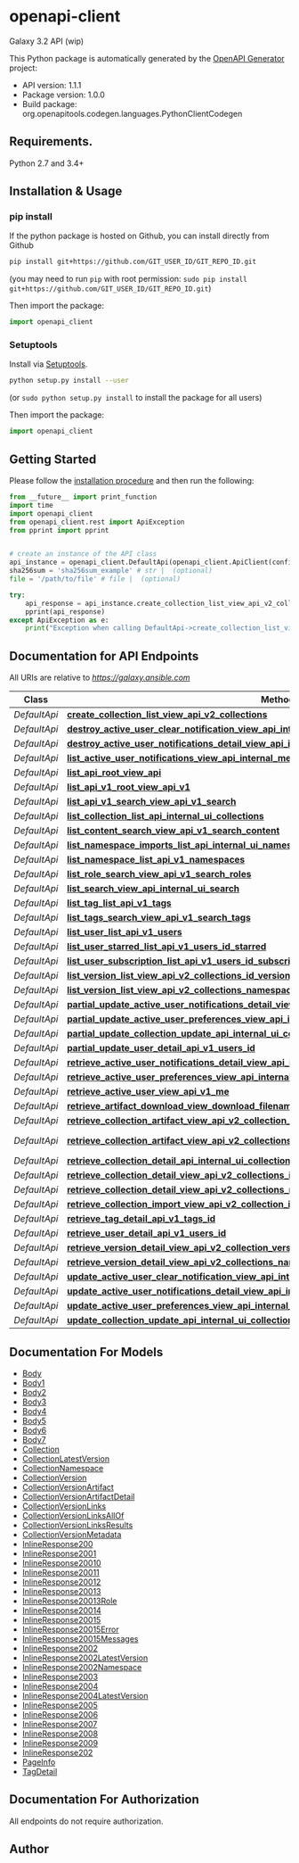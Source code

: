 # openapi-client
Galaxy 3.2 API (wip)

This Python package is automatically generated by the [OpenAPI Generator](https://openapi-generator.tech) project:

- API version: 1.1.1
- Package version: 1.0.0
- Build package: org.openapitools.codegen.languages.PythonClientCodegen

## Requirements.

Python 2.7 and 3.4+

## Installation & Usage
### pip install

If the python package is hosted on Github, you can install directly from Github

```sh
pip install git+https://github.com/GIT_USER_ID/GIT_REPO_ID.git
```
(you may need to run `pip` with root permission: `sudo pip install git+https://github.com/GIT_USER_ID/GIT_REPO_ID.git`)

Then import the package:
```python
import openapi_client 
```

### Setuptools

Install via [Setuptools](http://pypi.python.org/pypi/setuptools).

```sh
python setup.py install --user
```
(or `sudo python setup.py install` to install the package for all users)

Then import the package:
```python
import openapi_client
```

## Getting Started

Please follow the [installation procedure](#installation--usage) and then run the following:

```python
from __future__ import print_function
import time
import openapi_client
from openapi_client.rest import ApiException
from pprint import pprint


# create an instance of the API class
api_instance = openapi_client.DefaultApi(openapi_client.ApiClient(configuration))
sha256sum = 'sha256sum_example' # str |  (optional)
file = '/path/to/file' # file |  (optional)

try:
    api_response = api_instance.create_collection_list_view_api_v2_collections(sha256sum=sha256sum, file=file)
    pprint(api_response)
except ApiException as e:
    print("Exception when calling DefaultApi->create_collection_list_view_api_v2_collections: %s\n" % e)

```

## Documentation for API Endpoints

All URIs are relative to *https://galaxy.ansible.com*

Class | Method | HTTP request | Description
------------ | ------------- | ------------- | -------------
*DefaultApi* | [**create_collection_list_view_api_v2_collections**](docs/DefaultApi.md#create_collection_list_view_api_v2_collections) | **POST** /api/v2/collections/ | 
*DefaultApi* | [**destroy_active_user_clear_notification_view_api_internal_me_notifications_clear**](docs/DefaultApi.md#destroy_active_user_clear_notification_view_api_internal_me_notifications_clear) | **DELETE** /api/internal/me/notifications/clear/ | 
*DefaultApi* | [**destroy_active_user_notifications_detail_view_api_internal_me_notifications_id**](docs/DefaultApi.md#destroy_active_user_notifications_detail_view_api_internal_me_notifications_id) | **DELETE** /api/internal/me/notifications/{id}/ | 
*DefaultApi* | [**list_active_user_notifications_view_api_internal_me_notifications**](docs/DefaultApi.md#list_active_user_notifications_view_api_internal_me_notifications) | **GET** /api/internal/me/notifications/ | 
*DefaultApi* | [**list_api_root_view_api**](docs/DefaultApi.md#list_api_root_view_api) | **GET** /api/ | 
*DefaultApi* | [**list_api_v1_root_view_api_v1**](docs/DefaultApi.md#list_api_v1_root_view_api_v1) | **GET** /api/v1/ | 
*DefaultApi* | [**list_api_v1_search_view_api_v1_search**](docs/DefaultApi.md#list_api_v1_search_view_api_v1_search) | **GET** /api/v1/search/ | 
*DefaultApi* | [**list_collection_list_api_internal_ui_collections**](docs/DefaultApi.md#list_collection_list_api_internal_ui_collections) | **GET** /api/internal/ui/collections/ | 
*DefaultApi* | [**list_content_search_view_api_v1_search_content**](docs/DefaultApi.md#list_content_search_view_api_v1_search_content) | **GET** /api/v1/search/content/ | 
*DefaultApi* | [**list_namespace_imports_list_api_internal_ui_namespaces_namespace_id_imports**](docs/DefaultApi.md#list_namespace_imports_list_api_internal_ui_namespaces_namespace_id_imports) | **GET** /api/internal/ui/namespaces/{namespace_id}/imports/ | 
*DefaultApi* | [**list_namespace_list_api_v1_namespaces**](docs/DefaultApi.md#list_namespace_list_api_v1_namespaces) | **GET** /api/v1/namespaces/ | 
*DefaultApi* | [**list_role_search_view_api_v1_search_roles**](docs/DefaultApi.md#list_role_search_view_api_v1_search_roles) | **GET** /api/v1/search/roles/ | 
*DefaultApi* | [**list_search_view_api_internal_ui_search**](docs/DefaultApi.md#list_search_view_api_internal_ui_search) | **GET** /api/internal/ui/search/ | 
*DefaultApi* | [**list_tag_list_api_v1_tags**](docs/DefaultApi.md#list_tag_list_api_v1_tags) | **GET** /api/v1/tags/ | 
*DefaultApi* | [**list_tags_search_view_api_v1_search_tags**](docs/DefaultApi.md#list_tags_search_view_api_v1_search_tags) | **GET** /api/v1/search/tags/ | 
*DefaultApi* | [**list_user_list_api_v1_users**](docs/DefaultApi.md#list_user_list_api_v1_users) | **GET** /api/v1/users/ | 
*DefaultApi* | [**list_user_starred_list_api_v1_users_id_starred**](docs/DefaultApi.md#list_user_starred_list_api_v1_users_id_starred) | **GET** /api/v1/users/{id}/starred/ | 
*DefaultApi* | [**list_user_subscription_list_api_v1_users_id_subscriptions**](docs/DefaultApi.md#list_user_subscription_list_api_v1_users_id_subscriptions) | **GET** /api/v1/users/{id}/subscriptions/ | 
*DefaultApi* | [**list_version_list_view_api_v2_collections_id_versions**](docs/DefaultApi.md#list_version_list_view_api_v2_collections_id_versions) | **GET** /api/v2/collections/{id}/versions/ | 
*DefaultApi* | [**list_version_list_view_api_v2_collections_namespace_name_versions**](docs/DefaultApi.md#list_version_list_view_api_v2_collections_namespace_name_versions) | **GET** /api/v2/collections/{namespace}/{name}/versions/ | 
*DefaultApi* | [**partial_update_active_user_notifications_detail_view_api_internal_me_notifications_id**](docs/DefaultApi.md#partial_update_active_user_notifications_detail_view_api_internal_me_notifications_id) | **PATCH** /api/internal/me/notifications/{id}/ | 
*DefaultApi* | [**partial_update_active_user_preferences_view_api_internal_me_preferences**](docs/DefaultApi.md#partial_update_active_user_preferences_view_api_internal_me_preferences) | **PATCH** /api/internal/me/preferences/ | 
*DefaultApi* | [**partial_update_collection_update_api_internal_ui_collections_id**](docs/DefaultApi.md#partial_update_collection_update_api_internal_ui_collections_id) | **PATCH** /api/internal/ui/collections/{id}/ | 
*DefaultApi* | [**partial_update_user_detail_api_v1_users_id**](docs/DefaultApi.md#partial_update_user_detail_api_v1_users_id) | **PATCH** /api/v1/users/{id}/ | 
*DefaultApi* | [**retrieve_active_user_notifications_detail_view_api_internal_me_notifications_id**](docs/DefaultApi.md#retrieve_active_user_notifications_detail_view_api_internal_me_notifications_id) | **GET** /api/internal/me/notifications/{id}/ | 
*DefaultApi* | [**retrieve_active_user_preferences_view_api_internal_me_preferences**](docs/DefaultApi.md#retrieve_active_user_preferences_view_api_internal_me_preferences) | **GET** /api/internal/me/preferences/ | 
*DefaultApi* | [**retrieve_active_user_view_api_v1_me**](docs/DefaultApi.md#retrieve_active_user_view_api_v1_me) | **GET** /api/v1/me/ | 
*DefaultApi* | [**retrieve_artifact_download_view_download_filename**](docs/DefaultApi.md#retrieve_artifact_download_view_download_filename) | **GET** /download/{filename} | 
*DefaultApi* | [**retrieve_collection_artifact_view_api_v2_collection_versions_id_artifact**](docs/DefaultApi.md#retrieve_collection_artifact_view_api_v2_collection_versions_id_artifact) | **GET** /api/v2/collection-versions/{id}/artifact/ | 
*DefaultApi* | [**retrieve_collection_artifact_view_api_v2_collections_namespace_name_versions_version_artifact**](docs/DefaultApi.md#retrieve_collection_artifact_view_api_v2_collections_namespace_name_versions_version_artifact) | **GET** /api/v2/collections/{namespace}/{name}/versions/{version}/artifact/ | 
*DefaultApi* | [**retrieve_collection_detail_api_internal_ui_collections_namespace_name_name**](docs/DefaultApi.md#retrieve_collection_detail_api_internal_ui_collections_namespace_name_name) | **GET** /api/internal/ui/collections/{namespace__name}/{name}/ | 
*DefaultApi* | [**retrieve_collection_detail_view_api_v2_collections_id**](docs/DefaultApi.md#retrieve_collection_detail_view_api_v2_collections_id) | **GET** /api/v2/collections/{id}/ | 
*DefaultApi* | [**retrieve_collection_detail_view_api_v2_collections_namespace_name**](docs/DefaultApi.md#retrieve_collection_detail_view_api_v2_collections_namespace_name) | **GET** /api/v2/collections/{namespace}/{name}/ | 
*DefaultApi* | [**retrieve_collection_import_view_api_v2_collection_imports_id**](docs/DefaultApi.md#retrieve_collection_import_view_api_v2_collection_imports_id) | **GET** /api/v2/collection-imports/{id}/ | 
*DefaultApi* | [**retrieve_tag_detail_api_v1_tags_id**](docs/DefaultApi.md#retrieve_tag_detail_api_v1_tags_id) | **GET** /api/v1/tags/{id}/ | 
*DefaultApi* | [**retrieve_user_detail_api_v1_users_id**](docs/DefaultApi.md#retrieve_user_detail_api_v1_users_id) | **GET** /api/v1/users/{id}/ | 
*DefaultApi* | [**retrieve_version_detail_view_api_v2_collection_versions_version_pk**](docs/DefaultApi.md#retrieve_version_detail_view_api_v2_collection_versions_version_pk) | **GET** /api/v2/collection-versions/{version_pk}/ | 
*DefaultApi* | [**retrieve_version_detail_view_api_v2_collections_namespace_name_versions_version**](docs/DefaultApi.md#retrieve_version_detail_view_api_v2_collections_namespace_name_versions_version) | **GET** /api/v2/collections/{namespace}/{name}/versions/{version}/ | 
*DefaultApi* | [**update_active_user_clear_notification_view_api_internal_me_notifications_clear**](docs/DefaultApi.md#update_active_user_clear_notification_view_api_internal_me_notifications_clear) | **PUT** /api/internal/me/notifications/clear/ | 
*DefaultApi* | [**update_active_user_notifications_detail_view_api_internal_me_notifications_id**](docs/DefaultApi.md#update_active_user_notifications_detail_view_api_internal_me_notifications_id) | **PUT** /api/internal/me/notifications/{id}/ | 
*DefaultApi* | [**update_active_user_preferences_view_api_internal_me_preferences**](docs/DefaultApi.md#update_active_user_preferences_view_api_internal_me_preferences) | **PUT** /api/internal/me/preferences/ | 
*DefaultApi* | [**update_collection_update_api_internal_ui_collections_id**](docs/DefaultApi.md#update_collection_update_api_internal_ui_collections_id) | **PUT** /api/internal/ui/collections/{id}/ | 


## Documentation For Models

 - [Body](docs/Body.md)
 - [Body1](docs/Body1.md)
 - [Body2](docs/Body2.md)
 - [Body3](docs/Body3.md)
 - [Body4](docs/Body4.md)
 - [Body5](docs/Body5.md)
 - [Body6](docs/Body6.md)
 - [Body7](docs/Body7.md)
 - [Collection](docs/Collection.md)
 - [CollectionLatestVersion](docs/CollectionLatestVersion.md)
 - [CollectionNamespace](docs/CollectionNamespace.md)
 - [CollectionVersion](docs/CollectionVersion.md)
 - [CollectionVersionArtifact](docs/CollectionVersionArtifact.md)
 - [CollectionVersionArtifactDetail](docs/CollectionVersionArtifactDetail.md)
 - [CollectionVersionLinks](docs/CollectionVersionLinks.md)
 - [CollectionVersionLinksAllOf](docs/CollectionVersionLinksAllOf.md)
 - [CollectionVersionLinksResults](docs/CollectionVersionLinksResults.md)
 - [CollectionVersionMetadata](docs/CollectionVersionMetadata.md)
 - [InlineResponse200](docs/InlineResponse200.md)
 - [InlineResponse2001](docs/InlineResponse2001.md)
 - [InlineResponse20010](docs/InlineResponse20010.md)
 - [InlineResponse20011](docs/InlineResponse20011.md)
 - [InlineResponse20012](docs/InlineResponse20012.md)
 - [InlineResponse20013](docs/InlineResponse20013.md)
 - [InlineResponse20013Role](docs/InlineResponse20013Role.md)
 - [InlineResponse20014](docs/InlineResponse20014.md)
 - [InlineResponse20015](docs/InlineResponse20015.md)
 - [InlineResponse20015Error](docs/InlineResponse20015Error.md)
 - [InlineResponse20015Messages](docs/InlineResponse20015Messages.md)
 - [InlineResponse2002](docs/InlineResponse2002.md)
 - [InlineResponse2002LatestVersion](docs/InlineResponse2002LatestVersion.md)
 - [InlineResponse2002Namespace](docs/InlineResponse2002Namespace.md)
 - [InlineResponse2003](docs/InlineResponse2003.md)
 - [InlineResponse2004](docs/InlineResponse2004.md)
 - [InlineResponse2004LatestVersion](docs/InlineResponse2004LatestVersion.md)
 - [InlineResponse2005](docs/InlineResponse2005.md)
 - [InlineResponse2006](docs/InlineResponse2006.md)
 - [InlineResponse2007](docs/InlineResponse2007.md)
 - [InlineResponse2008](docs/InlineResponse2008.md)
 - [InlineResponse2009](docs/InlineResponse2009.md)
 - [InlineResponse202](docs/InlineResponse202.md)
 - [PageInfo](docs/PageInfo.md)
 - [TagDetail](docs/TagDetail.md)


## Documentation For Authorization

 All endpoints do not require authorization.

## Author




